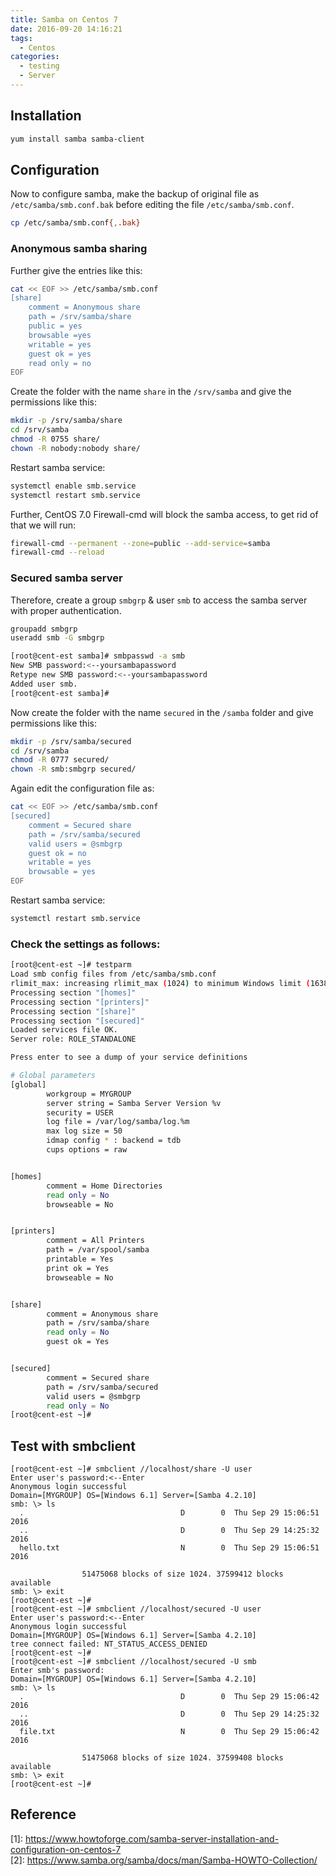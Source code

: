 ```yaml
---
title: Samba on Centos 7
date: 2016-09-20 14:16:21
tags:
  - Centos
categories:
  - testing
  - Server
---
```


## Installation

```bash
yum install samba samba-client
```

## Configuration

Now to configure samba, make the backup of original file as `/etc/samba/smb.conf.bak` before editing the file `/etc/samba/smb.conf`.

```bash
cp /etc/samba/smb.conf{,.bak}
```

### Anonymous samba sharing

Further give the entries like this:
```bash
cat << EOF >> /etc/samba/smb.conf
[share]
    comment = Anonymous share
    path = /srv/samba/share
    public = yes
    browsable =yes
    writable = yes
    guest ok = yes
    read only = no
EOF
```
Create the folder with the name `share` in the `/srv/samba` and give the permissions like this:
```bash
mkdir -p /srv/samba/share
cd /srv/samba
chmod -R 0755 share/
chown -R nobody:nobody share/
```
Restart samba service:
```bash
systemctl enable smb.service
systemctl restart smb.service
```
Further, CentOS 7.0 Firewall-cmd will block the samba access, to get rid of that we will run:
```bash
firewall-cmd --permanent --zone=public --add-service=samba
firewall-cmd --reload
```

### Secured samba server

Therefore, create a group `smbgrp` & user `smb` to access the samba server with proper authentication.
```bash
groupadd smbgrp
useradd smb -G smbgrp
```
```bash
[root@cent-est samba]# smbpasswd -a smb
New SMB password:<--yoursambapassword
Retype new SMB password:<--yoursambapassword
Added user smb.
[root@cent-est samba]#
```
Now create the folder with the name `secured` in the `/samba` folder and give permissions like this:
```bash
mkdir -p /srv/samba/secured
cd /srv/samba
chmod -R 0777 secured/
chown -R smb:smbgrp secured/
```
Again edit the configuration file as:
```bash
cat << EOF >> /etc/samba/smb.conf
[secured]
    comment = Secured share
    path = /srv/samba/secured
    valid users = @smbgrp
    guest ok = no
    writable = yes
    browsable = yes
EOF
```
Restart samba service:
```bash
systemctl restart smb.service
```
### Check the settings as follows:
```bash
[root@cent-est ~]# testparm
Load smb config files from /etc/samba/smb.conf
rlimit_max: increasing rlimit_max (1024) to minimum Windows limit (16384)
Processing section "[homes]"
Processing section "[printers]"
Processing section "[share]"
Processing section "[secured]"
Loaded services file OK.
Server role: ROLE_STANDALONE

Press enter to see a dump of your service definitions

# Global parameters
[global]
        workgroup = MYGROUP
        server string = Samba Server Version %v
        security = USER
        log file = /var/log/samba/log.%m
        max log size = 50
        idmap config * : backend = tdb
        cups options = raw


[homes]
        comment = Home Directories
        read only = No
        browseable = No


[printers]
        comment = All Printers
        path = /var/spool/samba
        printable = Yes
        print ok = Yes
        browseable = No


[share]
        comment = Anonymous share
        path = /srv/samba/share
        read only = No
        guest ok = Yes


[secured]
        comment = Secured share
        path = /srv/samba/secured
        valid users = @smbgrp
        read only = No
[root@cent-est ~]#
```

## Test with smbclient

```
[root@cent-est ~]# smbclient //localhost/share -U user
Enter user's password:<--Enter
Anonymous login successful
Domain=[MYGROUP] OS=[Windows 6.1] Server=[Samba 4.2.10]
smb: \> ls
  .                                   D        0  Thu Sep 29 15:06:51 2016
  ..                                  D        0  Thu Sep 29 14:25:32 2016
  hello.txt                           N        0  Thu Sep 29 15:06:51 2016

                51475068 blocks of size 1024. 37599412 blocks available
smb: \> exit
[root@cent-est ~]#
[root@cent-est ~]# smbclient //localhost/secured -U user
Enter user's password:<--Enter
Anonymous login successful
Domain=[MYGROUP] OS=[Windows 6.1] Server=[Samba 4.2.10]
tree connect failed: NT_STATUS_ACCESS_DENIED
[root@cent-est ~]#
[root@cent-est ~]# smbclient //localhost/secured -U smb
Enter smb's password:
Domain=[MYGROUP] OS=[Windows 6.1] Server=[Samba 4.2.10]
smb: \> ls
  .                                   D        0  Thu Sep 29 15:06:42 2016
  ..                                  D        0  Thu Sep 29 14:25:32 2016
  file.txt                            N        0  Thu Sep 29 15:06:42 2016

                51475068 blocks of size 1024. 37599408 blocks available
smb: \> exit
[root@cent-est ~]#
```

## Reference

\[1]: <https://www.howtoforge.com/samba-server-installation-and-configuration-on-centos-7>  
\[2]: <https://www.samba.org/samba/docs/man/Samba-HOWTO-Collection/>
